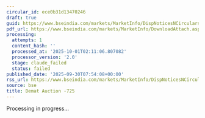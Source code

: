 ```yaml
---
circular_id: ece0b31d13470246
draft: true
guid: https://www.bseindia.com/markets/MarketInfo/DispNoticesNCirculars.aspx?Noticeid={3FD784FF-D9E6-4FD9-8FAB-F2BCCCF10480}&noticeno=20250930-8&dt=09/30/2025&icount=8&totcount=114&flag=0
pdf_url: https://www.bseindia.com/markets/MarketInfo/DownloadAttach.aspx?id=20250930-8&attachedId=2e1f8167-4bb3-4a4b-a826-b98cbba27c89
processing:
  attempts: 1
  content_hash: ''
  processed_at: '2025-10-01T02:11:06.807082'
  processor_version: '2.0'
  stage: claude_failed
  status: failed
published_date: '2025-09-30T07:54:08+00:00'
rss_url: https://www.bseindia.com/markets/MarketInfo/DispNoticesNCirculars.aspx?Noticeid={3FD784FF-D9E6-4FD9-8FAB-F2BCCCF10480}&noticeno=20250930-8&dt=09/30/2025&icount=8&totcount=114&flag=0
source: bse
title: Demat Auction -725
---
```


Processing in progress...